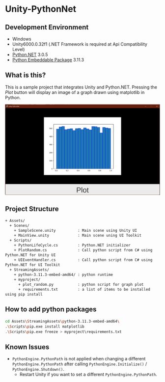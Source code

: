 # Unity-PythonNet

## Development Environment

- Windows
- Unity6000.0.32f1 (.NET Framework is required at Api Compatibility Level)
- [Python.NET](https://www.nuget.org/packages/pythonnet) 3.0.5
- [Python Embeddable Package](https://www.python.org/downloads/windows/) 3.11.3

## What is this?

This is a sample project that integrates Unity and Python.NET. Pressing the *Plot* button will display an image of a graph drawn using matplotlib in Python.

<img src="https://raw.githubusercontent.com/shiena/Unity-PythonNet/main/Documents~/preview.png" title="preview">

## Project Structure

```
+ Assets/
  + Scenes/
    + SampleScene.unity          : Main scene using Unity UI
    + MainView.unity             : Main scene uning UI Toolkit
  + Scripts/
    + PythonLifeCycle.cs         : Python.NET initializer
    + PlotRandom.cs              : Call python script from C# using Python.NET for Unity UI
    + UIEventHandler.cs          : Call python script from C# using Python.NET for UI Toolkit
  + StreamingAssets/
    + python-3.11.3-embed-amd64/ : python runtime
    + myproject/
      + plot_random.py           : python script for graph plot
      + requirements.txt         : a list of items to be installed using pip install
```

## How to add python packages

```sh
cd Assets\StreamingAssets\python-3.11.3-embed-amd64\
.\Scripts\pip.exe install matplotlib
.\Scripts\pip.exe freeze > myproject\requirements.txt
```

## Known Issues

- `PythonEngine.PythonPath` is not applied when changing a different `PythonEngine.PythonPath` after calling `PythonEngine.Initialize()` / `PythonEngine.Shutdown()`.
  - Restart Unity if you want to set a different `PythonEngine.PythonPath`.